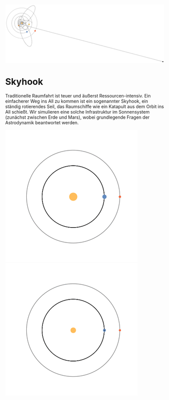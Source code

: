 <div align="center">
<img src="docs/Abb/Abb_5.png"></img>
</div>

# Skyhook
    
Traditionelle Raumfahrt ist teuer und äußerst Ressourcen-intensiv. Ein einfacherer Weg  ins All zu kommen ist ein sogenannter Skyhook, ein ständig rotierendes Seil, das Raumschiffe wie ein Katapult aus dem Orbit ins All schießt. Wir simulieren eine solche Infrastruktur im Sonnensystem (zunächst zwischen Erde und Mars), wobei grundlegende Fragen der Astrodynamik beantwortet werden.

![gif](docs/Abb/Abb_1_anim.gif)
![gif](docs/Abb/Abb_2_anim.gif)